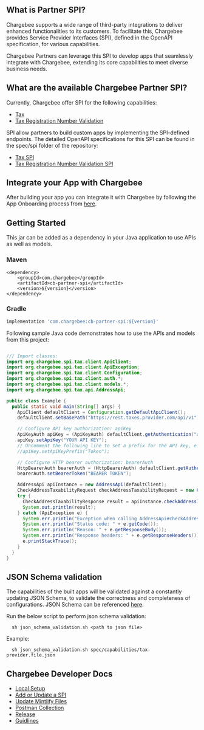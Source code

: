 ## What is Partner SPI?
Chargebee supports a wide range of third-party integrations to deliver enhanced functionalities to its customers. To facilitate this, Chargebee provides Service Provider Interfaces (SPI), defined in the OpenAPI specification, for various capabilities.

Chargebee Partners can leverage this SPI to develop apps that seamlessly integrate with Chargebee, extending its core capabilities to meet diverse business needs.


## What are the available Chargebee Partner SPI? 
Currently, Chargebee offer SPI for the following capabilities:

- [Tax](https://spidocs.chargebee.com/api-reference/partner-spi/overview) <!-- should we have a better name for this? -->
- [Tax Registration Number Validation](https://spidocs.chargebee.com/api-reference/partner-spi/overview)

SPI allow partners to build custom apps by implementing the SPI-defined endpoints. The detailed OpenAPI specifications for this SPI can be found in the spec/spi folder of the repository:

- [Tax SPI](./spec/spi/openapi_tax.yml) 
- [Tax Registration Number Validation SPI](./spec/spi/openapi_trn.yml)

## Integrate your App with Chargebee

After building your app you can integrate it with Chargebee by following the App Onboarding process from [here](https://spidocs.chargebee.com/app-onboarding/guide).

## Getting Started

This jar can be added as a dependency in your Java application to use APIs as well as models.

### Maven

```maven
<dependency>
    <groupId>com.chargebee</groupId>
    <artifactId>cb-partner-spi</artifactId>
    <version>${version}</version>
</dependency>
```

### Gradle

```gradle
implementation 'com.chargebee:cb-partner-spi:${version}'
```

Following sample Java code demonstrates how to use the APIs and models from this project:

```java

/// Import classes:
import org.chargebee.spi.tax.client.ApiClient;
import org.chargebee.spi.tax.client.ApiException;
import org.chargebee.spi.tax.client.Configuration;
import org.chargebee.spi.tax.client.auth.*;
import org.chargebee.spi.tax.client.models.*;
import org.chargebee.spi.tax.api.AddressApi;

public class Example {
  public static void main(String[] args) {
    ApiClient defaultClient = Configuration.getDefaultApiClient();
    defaultClient.setBasePath("https://rest.taxes.provider.com/api/v1");

    // Configure API key authorization: apiKey
    ApiKeyAuth apiKey = (ApiKeyAuth) defaultClient.getAuthentication("apiKey");
    apiKey.setApiKey("YOUR API KEY");
    // Uncomment the following line to set a prefix for the API key, e.g. "Token" (defaults to null)
    //apiKey.setApiKeyPrefix("Token");

    // Configure HTTP bearer authorization: bearerAuth
    HttpBearerAuth bearerAuth = (HttpBearerAuth) defaultClient.getAuthentication("bearerAuth");
    bearerAuth.setBearerToken("BEARER TOKEN");

    AddressApi apiInstance = new AddressApi(defaultClient);
    CheckAddressTaxabilityRequest checkAddressTaxabilityRequest = new CheckAddressTaxabilityRequest(); // CheckAddressTaxabilityRequest | 
    try {
      CheckAddressTaxabilityResponse result = apiInstance.checkAddressTaxability(checkAddressTaxabilityRequest);
      System.out.println(result);
    } catch (ApiException e) {
      System.err.println("Exception when calling AddressApi#checkAddressTaxability");
      System.err.println("Status code: " + e.getCode());
      System.err.println("Reason: " + e.getResponseBody());
      System.err.println("Response headers: " + e.getResponseHeaders());
      e.printStackTrace();
    }
  }
}

```

## JSON Schema validation
The capabilities of the built apps will be validated against a constantly updating JSON Schema, to validate the correctness and completeness of configurations. JSON Schema can be referenced [here](spec/capabilities/tax-provider.schema.json).


Run the below script to perform json schema validation:
```shell
  sh json_schema_validation.sh <path to json file>
```
Example:
```shell
  sh json_schema_validation.sh spec/capabilities/tax-provider.file.json
```

## Chargebee Developer Docs

- [Local Setup](docs/local-setup.md)
- [Add or Update a SPI](docs/add-update-spi.md)
- [Update Mintlify Files](docs/mintlify-files.md)
- [Postman Collection](docs/postman-collection.md)
- [Release](docs/release.md)
- [Guidlines](docs/guidelines.md)